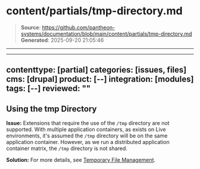 # content/partials/tmp-directory.md

> **Source**: https://github.com/pantheon-systems/documentation/blob/main/content/partials/tmp-directory.md
> **Generated**: 2025-09-20 21:05:46

---

---
contenttype: [partial]
categories: [issues, files]
cms: [drupal]
product: [--]
integration: [modules]
tags: [--]
reviewed: ""
---

## Using the tmp Directory

**Issue:** Extensions that require the use of the `/tmp` directory are not supported. With multiple application containers, as exists on Live environments, it's assumed the `/tmp` directory will be on the same application container. However, as we run a distributed application container matrix, the `/tmp` directory is not shared.

**Solution:** For more details, see [Temporary File Management](/guides/filesystem/tmp).
